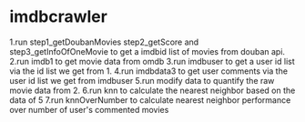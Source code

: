 # imdbcrawler
1.run step1_getDoubanMovies step2_getScore and step3_getInfoOfOneMovie to get a imdbid list of movies from douban api.
2.run imdb1 to get movie data from omdb
3.run imdbuser to get a user id list via the id list we get from 1.
4.run imdbdata3 to get user comments via the user id list we get from imdbuser
5.run modify data to quantify the raw movie data from 2.
6.run knn to calculate the nearest neighbor based on the data of 5
7.run knnOverNumber to calculate nearest neighbor performance over number of user's commented movies

